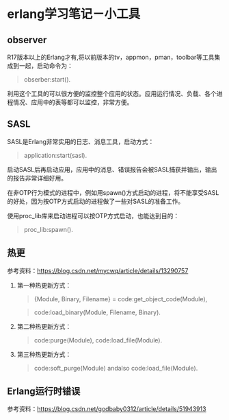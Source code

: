 erlang学习笔记－小工具
===

observer
---
R17版本以上的Erlang才有,将以前版本的tv，appmon，pman，toolbar等工具集成到一起，启动命令为：
> obserber:start().

利用这个工具的可以很方便的监控整个应用的状态。应用运行情况、负载、各个进程情况、应用中的表等都可以监控，非常方便。

SASL
---
SASL是Erlang非常实用的日志、消息工具，启动方式：
> application:start(sasl).

启动SASL后再启动应用，应用中的消息、错误报告会被SASL捕获并输出，输出的报告非常详细好用。

在非OTP行为模式的进程中，例如用spawn()方式启动的进程，将不能享受SASL的好处，因为按OTP方式启动的进程做了一些对SASL的准备工作。

使用proc_lib库来启动进程可以按OTP方式启动，也能达到目的：
> proc_lib:spawn().

热更
---
参考资料：https://blog.csdn.net/mycwq/article/details/13290757

1. 第一种热更新方式：
    > {Module, Binary, Filename} = code:get_object_code(Module),

    > code:load_binary(Module, Filename, Binary).

2. 第二种热更新方式：

    > code:purge(Module), code:load_file(Module).
 
3. 第三种热更新方式：

    > code:soft_purge(Module) andalso code:load_file(Module).

Erlang运行时错误
---

参考资料：https://blog.csdn.net/godbaby0312/article/details/51943913